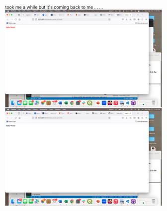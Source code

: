 took me a while but it's coming back to me . . . .
![greeting in red](<Hello world red BFCC.png>)
![greeting in black](<Hello world black BFCC.png>)
